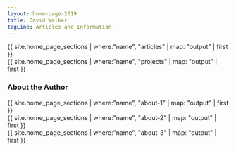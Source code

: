 ```yaml
---
layout: home-page-2019
title: David Walker
tagLine: Articles and Information
---
```


<section class="row">
  <section class="col-md-12">
    {{ site.home_page_sections | where:"name", "articles" | map: "output" | first }}
  </section>
</section>

<section class="row">
  <section class="col-md-12">
    {{ site.home_page_sections | where:"name", "projects" | map: "output" | first }}
  </section>
</section>

<section class="row">
  <section class="col-md-12"><h3>About the Author</h3></section>
  <section class="col-md-4">
    {{ site.home_page_sections | where:"name", "about-1" | map: "output" | first }}
  </section>
  <section class="col-md-4">
    {{ site.home_page_sections | where:"name", "about-2" | map: "output" | first }}
  </section>
  <section class="col-md-4">
    {{ site.home_page_sections | where:"name", "about-3" | map: "output" | first }}
  </section>
</section>

